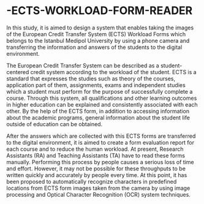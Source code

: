 # -ECTS-WORKLOAD-FORM-READER
In this study, it is aimed to design a system that enables taking the images of the European Credit Transfer System (ECTS) Workload Forms which belongs to the Istanbul Medipol University by using a phone camera and transferring the information and answers of the students to the digital environment.

The European Credit Transfer System can be described as a student-centered credit system according to the workload of the student. ECTS is a standard that expresses the studies such as theory of the courses, application part of them, assignments, exams and independent studies which a student must perform for the purpose of successfully complete a course. Through this system, all qualifications and other learning outcomes in higher education can be explained and consistently associated with each other. By the help of the ECTS form, in addition to accessing information about the academic programs, general information about the student life outside of education can be obtained.

After the answers which are collected with this ECTS forms are transferred to the digital environment, it is aimed to create a form evaluation report for each course and to reduce the human workload. At present, Research Assistants (RA) and Teaching Assistants (TA) have to read these forms manually. Performing this process by people causes a serious loss of time and effort. However, it may not be possible for these throughputs to be written quickly and accurately by people every time. At this point, it has been proposed to automatically recognize characters in predefined locations from ECTS form images taken from the camera by using image processing and Optical Character Recognition (OCR) system techniques.
